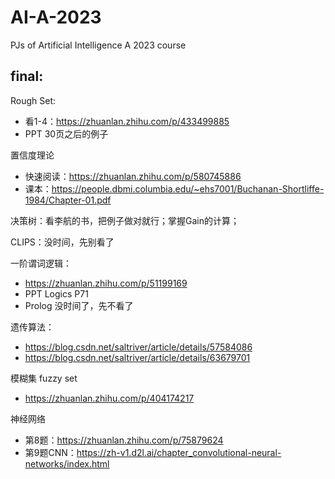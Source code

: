 # AI-A-2023
PJs of Artificial Intelligence A 2023 course

## final:
Rough Set: 
- 看1-4：https://zhuanlan.zhihu.com/p/433499885
- PPT 30页之后的例子

置信度理论
- 快速阅读：https://zhuanlan.zhihu.com/p/580745886
- 课本：https://people.dbmi.columbia.edu/~ehs7001/Buchanan-Shortliffe-1984/Chapter-01.pdf

决策树：看李航的书，把例子做对就行；掌握Gain的计算；

CLIPS：没时间，先别看了

一阶谓词逻辑：
- https://zhuanlan.zhihu.com/p/51199169
- PPT Logics P71
- Prolog 没时间了，先不看了

遗传算法：
- https://blog.csdn.net/saltriver/article/details/57584086
- https://blog.csdn.net/saltriver/article/details/63679701

模糊集 fuzzy set
- https://zhuanlan.zhihu.com/p/404174217

神经网络
- 第8题：https://zhuanlan.zhihu.com/p/75879624
- 第9题CNN：https://zh-v1.d2l.ai/chapter_convolutional-neural-networks/index.html